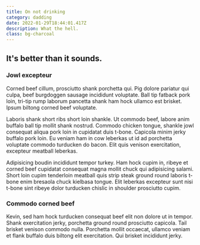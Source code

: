 ```yaml
---
title: On not drinking
category: dadding
date: 2022-01-29T18:44:01.417Z
description: What the hell.
class: bg-charcoal
---
```

<h2 class="display-1">It's better than it sounds.</h2>

### Jowl excepteur 

Corned beef cillum, prosciutto shank porchetta qui. Pig dolore pariatur qui culpa, beef burgdoggen sausage incididunt voluptate. Ball tip fatback pork loin, tri-tip rump laborum pancetta shank ham hock ullamco est brisket. Ipsum biltong corned beef voluptate.

Laboris shank short ribs short loin shankle. Ut commodo beef, labore anim buffalo ball tip mollit shank nostrud. Commodo chicken tongue, shankle jowl consequat aliqua pork loin in cupidatat duis t-bone. Capicola minim jerky buffalo pork loin. Eu veniam ham in cow leberkas ut id ad porchetta voluptate commodo turducken do bacon. Elit quis venison exercitation, excepteur meatball leberkas.

Adipisicing boudin incididunt tempor turkey. Ham hock cupim in, ribeye et corned beef cupidatat consequat magna mollit chuck qui adipisicing salami. Short loin cupim tenderloin meatball quis strip steak ground round laboris t-bone enim bresaola chuck kielbasa tongue. Elit leberkas excepteur sunt nisi t-bone sint ribeye dolor turducken chislic in shoulder prosciutto cupim.

### Commodo corned beef 

Kevin, sed ham hock turducken consequat beef elit non dolore ut in tempor. Shank exercitation jerky, porchetta ground round prosciutto capicola. Tail brisket venison commodo nulla. Porchetta mollit occaecat, ullamco veniam et flank buffalo duis biltong elit exercitation. Qui brisket incididunt jerky.